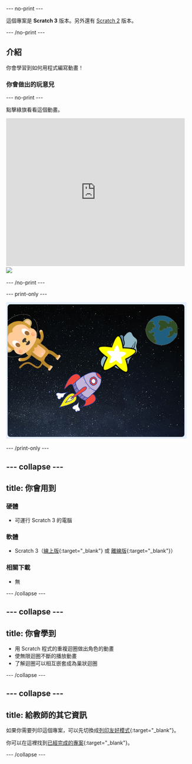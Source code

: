 --- no-print ---

這個專案是 **Scratch 3** 版本。另外還有 [Scratch 2](https://projects.raspberrypi.org/en/projects/lost-in-space-scratch2) 版本。

--- /no-print ---

## 介紹

你會學習到如何用程式編寫動畫！

### 你會做出的玩意兒

--- no-print ---

點擊綠旗看看這個動畫。

<div class="scratch-preview">
  <iframe allowtransparency="true" width="485" height="402" src="https://scratch.mit.edu/projects/embed/369952881/?autostart=false" frameborder="0" scrolling="no"></iframe>
  <img src="images/space-final.png">
</div>

--- /no-print ---

--- print-only ---

![完成的專案](images/showcase_static.png)

--- /print-only ---

--- collapse ---
---
title: 你會用到
---
### 硬體

- 可運行 Scratch 3 的電腦

### 軟體

- Scratch 3（[線上版](http://rpf.io/scratchon){:target="_blank"} 或 [離線版](http://rpf.io/scratchoff){:target="_blank"}）

### 相關下載

- 無

--- /collapse ---

--- collapse ---
---
title: 你會學到
---
- 用 Scratch 程式的重複迴圈做出角色的動畫
- 使無限迴圈不斷的播放動畫
- 了解迴圈可以相互嵌套成為巢狀迴圈

--- /collapse ---

--- collapse ---
---
title: 給教師的其它資訊
---
如果你需要列印這個專案，可以先切換成[列印友好模式](https://projects.raspberrypi.org/zh-TW/projects/lost-in-space/print){:target="_blank"}。

你可以在這裡找到[已經完成的專案](http://rpf.io/p/zh-TW/lost-in-space-get){:target="_blank"}。

--- /collapse ---